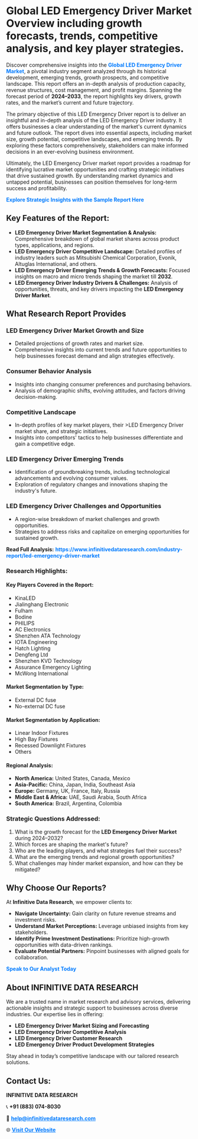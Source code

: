 <h1>Global LED Emergency Driver Market Overview including growth forecasts, trends, competitive analysis, and key player strategies.</h1>
<p>
Discover comprehensive insights into the 
<a href="https://www.infinitivedataresearch.com/industry-report/led-emergency-driver-market" rel="dofollow" style="color: #007BFF; text-decoration: none;"><strong>Global LED Emergency Driver Market</strong></a>, a pivotal industry segment analyzed through its historical development, emerging trends, growth prospects, and competitive landscape. This report offers an in-depth analysis of production capacity, revenue structures, cost management, and profit margins. Spanning the forecast period of <strong>2024–2033</strong>, the report highlights key drivers, growth rates, and the market’s current and future trajectory.
</p>
<p>
The primary objective of this LED Emergency Driver report is to deliver an insightful and in-depth analysis of the LED Emergency Driver industry. It offers businesses a clear understanding of the market's current dynamics and future outlook. The report dives into essential aspects, including market size, growth potential, competitive landscapes, and emerging trends. By exploring these factors comprehensively, stakeholders can make informed decisions in an ever-evolving business environment.
</p>
<p>
Ultimately, the LED Emergency Driver market report provides a roadmap for identifying lucrative market opportunities and crafting strategic initiatives that drive sustained growth. By understanding market dynamics and untapped potential, businesses can position themselves for long-term success and profitability.
</p>
<p>
<a href="https://www.infinitivedataresearch.com/request-sample/reportId=106365" style="color: #007BFF; text-decoration: none;"><strong>Explore Strategic Insights with the Sample Report Here</strong></a>
</p>

<h2>Key Features of the Report:</h2>
<ul>
<li><strong>LED Emergency Driver Market Segmentation & Analysis:</strong> Comprehensive breakdown of global market shares across product types, applications, and regions.</li>
<li><strong>LED Emergency Driver Competitive Landscape:</strong> Detailed profiles of industry leaders such as Mitsubishi Chemical Corporation, Evonik, Altuglas International, and others.</li>
<li><strong>LED Emergency Driver Emerging Trends & Growth Forecasts:</strong> Focused insights on macro and micro trends shaping the market till <strong>2032</strong>.</li>
<li><strong>LED Emergency Driver Industry Drivers & Challenges:</strong> Analysis of opportunities, threats, and key drivers impacting the <strong>LED Emergency Driver Market</strong>.</li>
</ul>

<h2>What Research Report Provides</h2>
<h3>LED Emergency Driver Market Growth and Size</h3>
<ul>
<li>Detailed projections of growth rates and market size.</li>
<li>Comprehensive insights into current trends and future opportunities to help businesses forecast demand and align strategies effectively.</li>
</ul>

<h3>Consumer Behavior Analysis</h3>
<ul>
<li>Insights into changing consumer preferences and purchasing behaviors.</li>
<li>Analysis of demographic shifts, evolving attitudes, and factors driving decision-making.</li>
</ul>

<h3>Competitive Landscape</h3>
<ul>
<li>In-depth profiles of key market players, their >LED Emergency Driver market share, and strategic initiatives.</li>
<li>Insights into competitors' tactics to help businesses differentiate and gain a competitive edge.</li>
</ul>

<h3>LED Emergency Driver Emerging Trends</h3>
<ul>
<li>Identification of groundbreaking trends, including technological advancements and evolving consumer values.</li>
<li>Exploration of regulatory changes and innovations shaping the industry's future.</li>
</ul>

<h3>LED Emergency Driver Challenges and Opportunities</h3>
<ul>
<li>A region-wise breakdown of market challenges and growth opportunities.</li>
<li>Strategies to address risks and capitalize on emerging opportunities for sustained growth.</li>
</ul>
<p><strong>Read Full Analysis:</strong> <a href="https://www.infinitivedataresearch.com/industry-report/led-emergency-driver-market" rel="dofollow" style="color: #007BFF; text-decoration: none;"><strong>https://www.infinitivedataresearch.com/industry-report/led-emergency-driver-market</strong></a></p>
<h3>Research Highlights:</h3>
<h4>Key Players Covered in the Report:</h4>
<ul><li>KinaLED</li><li>Jialinghang Electronic</li><li>Fulham</li><li>Bodine</li><li>PHILIPS</li><li>AC Electronics</li><li>Shenzhen ATA Technology</li><li>IOTA Engineering</li><li>Hatch Lighting</li><li>Dengfeng Ltd</li><li>Shenzhen KVD Technology</li><li>Assurance Emergency Lighting</li><li>McWong International</li></ul>
<h4>Market Segmentation by Type:</h4>
<ul><li>External DC fuse</li><li>No-external DC fuse</li></ul>
<h4>Market Segmentation by Application:</h4>
<ul><li>Linear Indoor Fixtures</li><li>High Bay Fixtures</li><li>Recessed Downlight Fixtures</li><li>Others</li></ul>

<h4>Regional Analysis:</h4>
<ul>
<li><strong>North America:</strong> United States, Canada, Mexico</li>
<li><strong>Asia-Pacific:</strong> China, Japan, India, Southeast Asia</li>
<li><strong>Europe:</strong> Germany, UK, France, Italy, Russia</li>
<li><strong>Middle East & Africa:</strong> UAE, Saudi Arabia, South Africa</li>
<li><strong>South America:</strong> Brazil, Argentina, Colombia</li>
</ul>

<h3>Strategic Questions Addressed:</h3>
<ol>
<li>What is the growth forecast for the <strong>LED Emergency Driver Market</strong> during 2024–2032?</li>
<li>Which forces are shaping the market's future?</li>
<li>Who are the leading players, and what strategies fuel their success?</li>
<li>What are the emerging trends and regional growth opportunities?</li>
<li>What challenges may hinder market expansion, and how can they be mitigated?</li>
</ol>

<h2>Why Choose Our Reports?</h2>
<p>At <strong>Infinitive Data Research</strong>, we empower clients to:</p>
<ul>
<li><strong>Navigate Uncertainty:</strong> Gain clarity on future revenue streams and investment risks.</li>
<li><strong>Understand Market Perceptions:</strong> Leverage unbiased insights from key stakeholders.</li>
<li><strong>Identify Prime Investment Destinations:</strong> Prioritize high-growth opportunities with data-driven rankings.</li>
<li><strong>Evaluate Potential Partners:</strong> Pinpoint businesses with aligned goals for collaboration.</li>
</ul>
<p><a href="https://www.infinitivedataresearch.com/industry-report/led-emergency-driver-market" rel="dofollow" style="color: #007BFF; text-decoration: none;"><strong>Speak to Our Analyst Today</strong></a></p>

<h2>About INFINITIVE DATA RESEARCH</h2>
<p>We are a trusted name in market research and advisory services, delivering actionable insights and strategic support to businesses across diverse industries. Our expertise lies in offering:</p>
<ul>
<li><strong>LED Emergency Driver Market Sizing and Forecasting</strong></li>
<li><strong>LED Emergency Driver Competitive Analysis</strong></li>
<li><strong>LED Emergency Driver Customer Research</strong></li>
<li><strong>LED Emergency Driver Product Development Strategies</strong></li>
</ul>
<p>Stay ahead in today’s competitive landscape with our tailored research solutions.</p>

<h2>Contact Us:</h2>
<p><strong>INFINITIVE DATA RESEARCH</strong></p>
<p>📞 <strong>+91 (883) 074-8030</strong></p>
<p>📧 <strong><a href="mailto:help@infinitivedataresearch.com" style="color: #007BFF;">help@infinitivedataresearch.com</a></strong></p>
<p>🌐 <strong><a href="https://www.infinitivedataresearch.com" rel="dofollow" style="color: #007BFF;">Visit Our Website</a></strong></p>